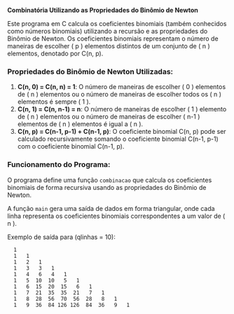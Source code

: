 **Combinatória Utilizando as Propriedades do Binômio de Newton**

Este programa em C calcula os coeficientes binomiais (também conhecidos como números binomiais) utilizando a recursão e as propriedades do Binômio de Newton. Os coeficientes binomiais representam o número de maneiras de escolher \( p \) elementos distintos de um conjunto de \( n \) elementos, denotado por C(n, p).

### Propriedades do Binômio de Newton Utilizadas:

1. **C(n, 0) = C(n, n) = 1**: O número de maneiras de escolher \( 0 \) elementos de \( n \) elementos ou o número de maneiras de escolher todos os \( n \) elementos é sempre \( 1 \).
2. **C(n, 1) = C(n, n-1) = n**: O número de maneiras de escolher \( 1 \) elemento de \( n \) elementos ou o número de maneiras de escolher \( n-1 \) elementos de \( n \) elementos é igual a \( n \).
3. **C(n, p) = C(n-1, p-1) + C(n-1, p)**: O coeficiente binomial C(n, p) pode ser calculado recursivamente somando o coeficiente binomial C(n-1, p-1) com o coeficiente binomial C(n-1, p).

### Funcionamento do Programa:

O programa define uma função `combinacao` que calcula os coeficientes binomiais de forma recursiva usando as propriedades do Binômio de Newton.

A função `main` gera uma saída de dados em forma triangular, onde cada linha representa os coeficientes binomiais correspondentes a um valor de \( n \).

Exemplo de saída para \(qlinhas = 10\):

```
  1 
  1   1 
  1   2   1 
  1   3   3   1 
  1   4   6   4   1 
  1   5  10  10   5   1 
  1   6  15  20  15   6   1 
  1   7  21  35  35  21   7   1 
  1   8  28  56  70  56  28   8   1 
  1   9  36  84 126 126  84  36   9   1 
```